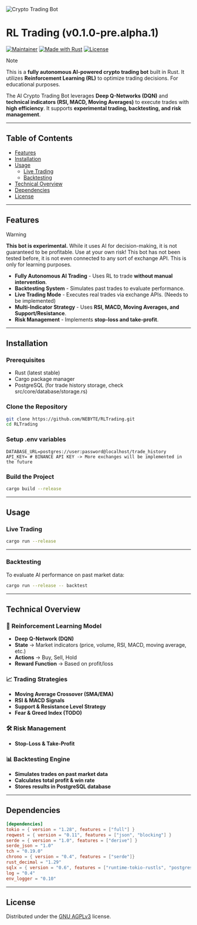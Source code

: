<img src="https://l7mozmkiwy.ufs.sh/f/HKemhjN71TyOBDSBjRYWE0OaYPF9Vq4jUDItmN6JuXrkiTAe" alt="Crypto Trading Bot">

# RL Trading (v0.1.0-pre.alpha.1)

[![Maintainer](https://img.shields.io/badge/maintainer-NEBYTE-blue)](https://github.com/carlos-crypto)
[![Made with Rust](https://img.shields.io/badge/Made%20with-Rust-1f425f.svg)](https://www.rust-lang.org/)
[![License](https://img.shields.io/badge/License-GNU_AGPLv3-blue)](https://choosealicense.com/licenses/agpl-3.0/)

> [!NOTE]
> This is a **fully autonomous AI-powered crypto trading bot** built in Rust. It utilizes **Reinforcement Learning (RL)** to optimize trading decisions. For educational purposes.

The AI Crypto Trading Bot leverages **Deep Q-Networks (DQN)** and **technical indicators (RSI, MACD, Moving Averages)** to execute trades with **high efficiency**. It supports **experimental trading, backtesting, and risk management**.

---

## Table of Contents

- [Features](#features)
- [Installation](#installation)
- [Usage](#usage)
  - [Live Trading](#live-trading)
  - [Backtesting](#backtesting)
- [Technical Overview](#technical-overview)
- [Dependencies](#dependencies)
- [License](#license)

---

## Features

> [!WARNING]
> **This bot is experimental.** While it uses AI for decision-making, it is not guaranteed to be profitable. Use at your own risk!
> This bot has not been tested before, it is not even connected to any sort of exchange API. This is only for learning purposes.

- **Fully Autonomous AI Trading** - Uses RL to trade **without manual intervention**.
- **Backtesting System** - Simulates past trades to evaluate performance.
- **Live Trading Mode** - Executes real trades via exchange APIs. (Needs to be implemented)
- **Multi-Indicator Strategy** - Uses **RSI, MACD, Moving Averages, and Support/Resistance**.
- **Risk Management** - Implements **stop-loss and take-profit**.

---

## Installation

### Prerequisites

- Rust (latest stable)
- Cargo package manager
- PostgreSQL (for trade history storage, check src/core/database/storage.rs)

### Clone the Repository

```sh
git clone https://github.com/NEBYTE/RLTrading.git
cd RLTrading
```

### Setup .env variables

```env
DATABASE_URL=postgres://user:password@localhost/trade_history
API_KEY= # BINANCE API KEY -> More exchanges will be implemented in the future
```

### Build the Project

```sh
cargo build --release
```

---

## Usage

### Live Trading

```sh
cargo run --release
```

---

### Backtesting

To evaluate AI performance on past market data:

```sh
cargo run --release -- backtest
```

---

## Technical Overview

### 🏦 **Reinforcement Learning Model**
- **Deep Q-Network (DQN)**
- **State** → Market indicators (price, volume, RSI, MACD, moving average, etc.)
- **Actions** → Buy, Sell, Hold
- **Reward Function** → Based on profit/loss

### 📈 **Trading Strategies**
- **Moving Average Crossover (SMA/EMA)**
- **RSI & MACD Signals**
- **Support & Resistance Level Strategy**
- **Fear & Greed Index (TODO)**

### 🛠 **Risk Management**
- **Stop-Loss & Take-Profit**

### 📊 **Backtesting Engine**
- **Simulates trades on past market data**
- **Calculates total profit & win rate**
- **Stores results in PostgreSQL database**

---

## Dependencies

```toml
[dependencies]
tokio = { version = "1.28", features = ["full"] }
reqwest = { version = "0.11", features = ["json", "blocking"] }
serde = { version = "1.0", features = ["derive"] }
serde_json = "1.0"
tch = "0.19.0"
chrono = { version = "0.4", features = ["serde"]}
rust_decimal = "1.29"
sqlx = { version = "0.6", features = ["runtime-tokio-rustls", "postgres", "macros"] }
log = "0.4"
env_logger = "0.10"
```

---

## License

Distributed under the [GNU AGPLv3](https://choosealicense.com/licenses/agpl-3.0/) license.